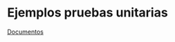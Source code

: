 # Ejemplos pruebas unitarias

[Documentos](https://docs.google.com/document/d/1gLWqXfsRW5RBdhmPyuySNRy1gqoo5sQf/preview)
